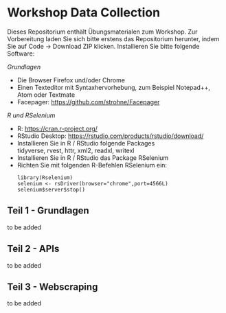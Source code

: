# Workshop Data Collection

Dieses Repositorium enthält Übungsmaterialen zum Workshop. Zur Vorbereitung laden Sie sich bitte erstens das Repositorium herunter, indem Sie auf Code -> Download ZIP klicken.
Installieren Sie bitte folgende Software:

*Grundlagen*
- Die Browser Firefox und/oder Chrome
- Einen Texteditor mit Syntaxhervorhebung, zum Beispiel Notepad++, Atom oder Textmate
- Facepager: https://github.com/strohne/Facepager

*R und RSelenium*
- R: https://cran.r-project.org/
- RStudio Desktop: https://rstudio.com/products/rstudio/download/
- Installieren Sie in R / RStudio folgende Packages\
  tidyverse, rvest, httr, xml2, readxl, writexl
- Installieren Sie in R / RStudio das Package RSelenium
- Richten Sie mit folgenden R-Befehlen RSelenium ein: 
  ```
  library(Rselenium)
  selenium <- rsDriver(browser="chrome",port=4566L)
  selenium$server$stop()
  ```


## Teil 1 - Grundlagen
to be added

## Teil 2 - APIs
to be added

## Teil 3 - Webscraping
to be added

